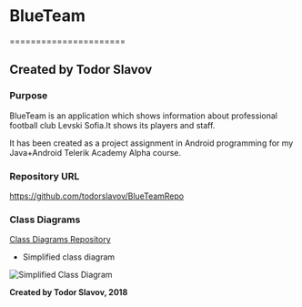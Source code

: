 # BlueTeam
======================

Created by Todor Slavov 
----------------------


### Purpose

BlueTeam is an application which shows information about professional football club Levski Sofia.It shows its players and staff.

It has been created as a  project assignment in Android programming for my Java+Android Telerik Academy Alpha course.

### Repository URL

https://github.com/todorslavov/BlueTeamRepo

### Class Diagrams

[Class Diagrams Repository](https://github.com/todorslavov/BlueTeamRepo/blob/master/diagram.png)

 * Simplified class diаgram

![Simplified Class Diagram](https://github.com/todorslavov/BlueTeamRepo/blob/master/diagram.png?raw=true "Simplified Class Diagram")



**Created by Todor Slavov, 2018**
